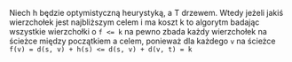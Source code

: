 Niech h będzie optymistyczną heurystyką, a T drzewem.
Wtedy jeżeli jakiś wierzchołek jest najbliższym celem i ma koszt k
to algorytm badając wszystkie wierzchołki o `f <= k` na pewno zbada każdy wierzchołek
na ścieżce między początkiem a celem, ponieważ dla każdego `v` na ścieżce
`f(v) = d(s, v) + h(s) <= d(s, v) + d(v, t) = k`
